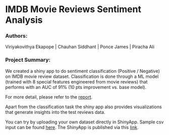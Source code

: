 # IMDB Movie Reviews Sentiment Analysis

### Authors:
Viriyakovithya Ekapope | Chauhan Siddhant | Ponce James | Piracha Ali

### Project Summary:
We created a shiny app to do sentiment classification (Positive / Negative) on IMDB movie review dataset. Classification is done through a ML model (trained with 8 special features engineered from movie reviews) that performs with an AUC of 91% (10 pts improvement vs. base model).

For more detail, please refer to the [report](https://github.com/ekapopev/IMDb_Sentiment_Analysis/blob/master/Project%20Report.pdf).


Apart from the classification task the shiny app also provides visualizations that generate insights into the test reviews data.

You can try by uploading your own dataset directly in ShinyApp. Sample csv input can be found [here](https://github.com/ekapopev/IMDb_Sentiment_Analysis/blob/master/IMDb_Sentiment_Analysis/Data/test.csv).
The ShinyApp is published via this [link](https://ekapopev.shinyapps.io/IMDb_Sentiment_Analysis/).
